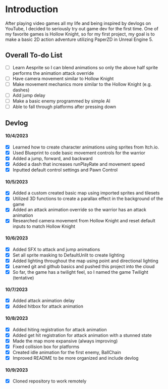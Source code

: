 # Introduction

After playing video games all my life and being inspired by devlogs on YouTube, I decided to seriously try out game dev for the first time. One of my favorite games is Hollow Knight, so for my first project, my goal is to make a basic 2D action adventure utilizing PaperZD in Unreal Engine 5.

## Overall To-do List

- [ ] Learn Aesprite so I can blend animations so only the above half sprite performs the animation attack override <br>
- [ ] Have camera movement similar to Hollow Knight <br>
- [ ] Make movement mechanics more similar to the Hollow Knight (e.g. dashes) <br>
- [ ] Add jump delay <br>
- [ ] Make a basic enemy programmed by simple AI <br>
- [ ] Able to fall through platforms after pressing down <br>

## Devlog

#### 10/4/2023

- [X] Learned how to create character animations using sprites from Itch.io.<br>
- [X] Used Blueprint to code basic movement controls for the warrior<br>
- [X] Added a jump, forward, and backward<br>
- [X] Added a dash that increases runPlayRate and movement speed<br>
- [X] Inputted default control settings and Pawn Control<br>

#### 10/5/2023
- [X] Added a custom created basic map using imported sprites and tilesets<br>
- [X] Utilized 3D functions to create a parallax effect in the background of the game<br>
- [X] Added an attack animation override so the warrior has an attack animation<br>
- [X] Researched camera movement from Hollow Knight and reset default inputs to match Hollow Knight<br>

#### 10/6/2023
- [X] Added SFX to attack and jump animations<br>
- [X] Set all sprite masking to DefaultUnlit to create lighting<br>
- [X] Added lighting throughout the map using point and directional lighting<br>
- [X] Learned git and github basics and pushed this project into the cloud <br>
- [X] So far, the game has a twilight feel, so I named the game Twilight (tentative) <br>

#### 10/7/2023
- [X] Added attack animation delay <br>
- [X] Added hitbox for attack animation<br>

#### 10/8/2023
- [X] Added hiting registration for attack animation <br>
- [X] Added get hit registration for attack animation with a stunned state <br>
- [X] Made the map more expansive (always improving)<br>
- [X] Fixed collision box for platforms <br>
- [X] Created idle animation for the first enemy, BallChain <br>
- [X] Improved README to be more organized and include devlog <br>

#### 10/9/2023

-[X] Cloned repository to work remotely

